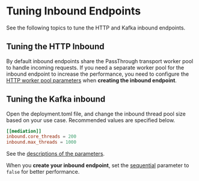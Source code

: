 # Tuning Inbound Endpoints

See the following topics to tune the HTTP and Kafka inbound endpoints.

## Tuning the HTTP Inbound

By default inbound endpoints share the PassThrough transport worker pool to handle incoming requests. If you need a separate worker pool for the inbound endpoint to increase the performance, you need to configure the [HTTP worker pool parameters](../../../references/synapse-properties/inbound-endpoints/listening-inbound-endpoints/http-inbound-endpoint-properties/#worker-pool-configuration-properties) when <b>creating the inbound endpoint</b>.

## Tuning the Kafka inbound

Open the deployment.toml file, and change the inbound thread pool size based on your use case. Recommended values are specified below.

```toml
[[mediation]]
inbound.core_threads = 200 
inbound.max_threads = 1000   
```
See the [descriptions of the parameters](../../../references/config-catalog/#message-mediation).

When you **create your inbound endpoint**, set the [sequential](../../../references/synapse-properties/inbound-endpoints/polling-inbound-endpoints/kafka-inbound-endpoint-properties) parameter to `false` for better performance.
